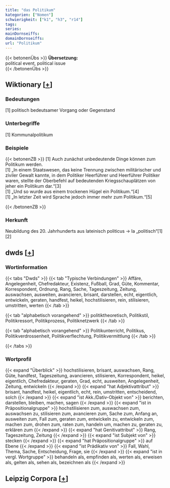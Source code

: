 ```yaml
---
title: "das Politikum"
kategorien: ["Nomen"]
schwierigkeit: ["k1", "h3", "r14"]
tags:
series:
mainDornseiffs:
domainDornseiffs:
url: "Politikum"
---
```


{{< betonenÜbs >}}
**Übersetzung:**  
political event, political issue  
{{< /betonenÜbs >}}

## Wiktionary [[+](https://de.wiktionary.org/wiki/Politikum)]

### Bedeutungen
[1] politisch bedeutsamer Vorgang oder Gegenstand  

### Unterbegriffe
[1] Kommunalpolitikum  

### Beispiele
{{< betonenZB >}}
[1] Auch zunächst unbedeutende Dinge können zum Politikum werden.  
[1] „In einem Staatswesen, das keine Trennung zwischen militärischer und ziviler Gewalt kannte, in dem Politiker Heerführer und Heerführer Politiker waren, stellte der Oberbefehl auf bedeutenden Kriegsschauplätzen von jeher ein Politikum dar.“[3]  
[1] „Und so wurde aus einem trockenen Hügel ein Politikum.“[4]  
[1] „In letzter Zeit wird Sprache jedoch immer mehr zum Politikum.“[5]  

{{< /betonenZB >}}
### Herkunft
Neubildung des 20. Jahrhunderts aus lateinisch politicus → la „politisch“[1][2]  



## dwds [[+](https://www.dwds.de/wb/Politikum)]

### Wortinformation
{{< tabs "Dwds" >}}
{{< tab "Typische Verbindungen" >}}
Affäre, Angelegenheit, Chefredakteur, Existenz, Fußball, Grad, Güte, Kommentar, Korrespondent, Ordnung, Rang, Sache, Tageszeitung, Zeitung, auswachsen, ausweiten, avancieren, brisant, darstellen, echt, eigentlich, entwickeln, geraten, handfest, heikel, hochstilisieren, rein, stilisieren, umstritten, werten
{{< /tab >}}

{{< tab "alphabetisch vorangehend" >}}
politiktheoretisch, Politikstil, Politikressort, Politikprozess, Politiknetzwerk
{{< /tab >}}

{{< tab "alphabetisch vorangehend" >}}
Politikunterricht, Politikus, Politikverdrossenheit, Politikverflechtung, Politikvermittlung
{{< /tab >}}

{{< /tabs >}}

### Wortprofil
{{< expand "Überblick" >}} hochstilisieren, brisant, auswachsen, Rang, Güte, handfest, Tageszeitung, avancieren, stilisieren, Korrespondent, heikel, eigentlich, Chefredakteur, geraten, Grad, echt, ausweiten, Angelegenheit, Zeitung, entwickeln {{< /expand >}}
{{< expand "hat Adjektivattribut" >}} brisant, handfest, heikel, eigentlich, echt, rein, umstritten, entscheidend, solch {{< /expand >}}
{{< expand "ist Akk./Dativ-Objekt von" >}} berichten, darstellen, bleiben, machen, sagen {{< /expand >}}
{{< expand "ist in Präpositionalgruppe" >}} hochstilisieren zum, auswachsen zum, auswachsen zu, stilisieren zum, avancieren zum, Sache zum, Anfang an, ausweiten zum, Fall zum, geraten zum, entwickeln zu, entwickeln zum, machen zum, drohen zum, raten zum, handeln um, machen zu, geraten zu, erklären zum {{< /expand >}}
{{< expand "hat Genitivattribut" >}} Rang, Tageszeitung, Zeitung {{< /expand >}}
{{< expand "ist Subjekt von" >}} stecken {{< /expand >}}
{{< expand "hat Präpositionalgruppe" >}} auf Ebene {{< /expand >}}
{{< expand "ist Prädikativ von" >}} Fall, Wahl, Thema, Sache, Entscheidung, Frage, sie {{< /expand >}}
{{< expand "ist in vergl. Wortgruppe" >}} behandeln als, empfinden als, werten als, erweisen als, gelten als, sehen als, bezeichnen als {{< /expand >}}

## Leipzig Corpora [[+](https://corpora.uni-leipzig.de/en/res?word=Politikum&corpusId=deu_newscrawl-public_2018)]

